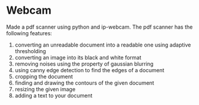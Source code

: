 # Webcam

Made a pdf scanner using python and ip-webcam. The pdf scanner has the following features:
  1. converting an unreadable document into a readable one using adaptive thresholding
  2. converting an image into its black and white format
  3. removing noises using the property of gaussian blurring
  4. using canny edge detection to find the edges of a document
  5. cropping the document
  6. finding and drawing the contours of the given document
  7. resizing the given image
  8. adding a text to your document
  
